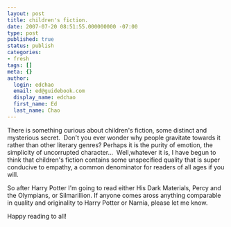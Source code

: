 ```yaml
---
layout: post
title: children's fiction.
date: 2007-07-20 08:51:55.000000000 -07:00
type: post
published: true
status: publish
categories:
- fresh
tags: []
meta: {}
author:
  login: edchao
  email: ed@guidebook.com
  display_name: edchao
  first_name: Ed
  last_name: Chao
---
```

<p>There is something curious about children's fiction, some distinct and mysterious secret.  Don't you ever wonder why people gravitate towards it rather than other literary genres? Perhaps it is the purity of emotion, the simplicity of uncorrupted character...  Well,whatever it is, I have begun to think that children's fiction contains some unspecified quality that is super conducive to empathy, a common denominator for readers of all ages if you will.</p>
<p>So after Harry Potter I'm going to read either His Dark Materials, Percy and the Olympians, or Silmarillion. If anyone comes aross anything comparable in quality and originality to Harry Potter or Narnia, please let me know.</p>
<p>Happy reading to all!</p>

